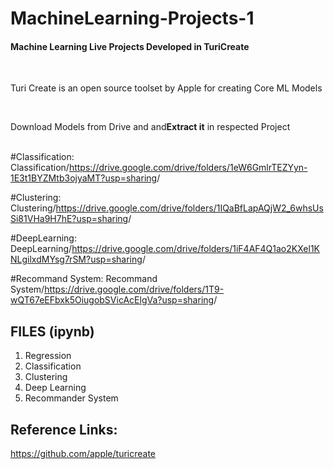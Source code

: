 # MachineLearning-Projects-1

<h4> Machine Learning Live Projects Developed in TuriCreate</h4><br/>
<p>Turi Create is an open source toolset by Apple for creating Core ML Models</p><br/>
<p>Download Models from Drive and and<b>Extract it</b> in respected Project</p><br/>
#Classification: Classification/<a href='https://drive.google.com/drive/folders/1eW6GmlrTEZYyn-1E3t1BYZMtb3ojyaMT?usp=sharing'>https://drive.google.com/drive/folders/1eW6GmlrTEZYyn-1E3t1BYZMtb3ojyaMT?usp=sharing</a>/<br/>

#Clustering: Clustering/<a href='https://drive.google.com/drive/folders/1IQaBfLapAQjW2_6whsUsSi81VHa9H7hE?usp=sharing'>https://drive.google.com/drive/folders/1IQaBfLapAQjW2_6whsUsSi81VHa9H7hE?usp=sharing</a>/<br/>

#DeepLearning: DeepLearning/<a href='https://drive.google.com/drive/folders/1iF4AF4Q1ao2KXel1KNLgilxdMYsg7rSM?usp=sharing'>https://drive.google.com/drive/folders/1iF4AF4Q1ao2KXel1KNLgilxdMYsg7rSM?usp=sharing</a>/<br/>

#Recommand System: Recommand System/<a href='https://drive.google.com/drive/folders/1T9-wQT67eEFbxk5OiugobSVicAcElgVa?usp=sharing'>https://drive.google.com/drive/folders/1T9-wQT67eEFbxk5OiugobSVicAcElgVa?usp=sharing</a>/<br/>



## FILES (ipynb)<br/>
1. Regression<br/>
2. Classification<br/>
3. Clustering<br/>
4. Deep Learning<br/>
5. Recommander System<br/>

## Reference Links:
<a href='https://github.com/apple/turicreate'>https://github.com/apple/turicreate</a>

